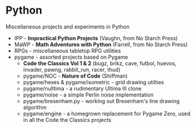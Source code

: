 # Python
Miscellaneous projects and experiments in Python

* IPP - __Impractical Python Projects__ (Vaughn, from No Starch Press)
* MaWP - __Math Adventures with Python__ (Farrell, from No Starch Press)
* RPGs - miscellaneous tabletop RPG utilities
* pygame - assorted projects based on Pygame
  * __Code the Classics Vol 1 & 2__ (bugz, brikz, cave, futbol, huevos, invader, pawng, rabbit_run, racer, thud)
  * pygame/NOC - __Nature of Code__ (Shiffman)
  * pygame/hexes & pygame/isometric - grid drawing utilties
  * pygame/nulltima - a rudimentary Ultima III clone
  * pygame/noise - a simple Perlin noise implementation
  * pygame/bresenham.py - working out Bresenham's line drawing algorithm
  * pygame/engine - a homegrown replacement for Pygame Zero, used in all the Code the Classics projects
  
